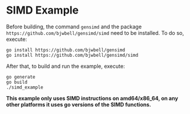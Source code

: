 # SIMD Example
Before building, the command `gensimd` and the package `https://github.com/bjwbell/gensimd/simd` need to be installed. To do so, execute:
```
go install https://github.com/bjwbell/gensimd
go install https://github.com/bjwbell/gensimd/simd
```

After that, to build and run the example, execute:
```
go generate
go build
./simd_example
```

**This example only uses SIMD instructions on amd64/x86_64, on any other platforms it uses go versions of the SIMD functions.**
